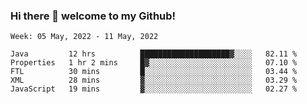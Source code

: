 ### Hi there 👋 welcome to my Github! 

<!--START_SECTION:waka-->
```text
Week: 05 May, 2022 - 11 May, 2022

Java         12 hrs          ████████████████████▓░░░░   82.11 % 
Properties   1 hr 2 mins     █▓░░░░░░░░░░░░░░░░░░░░░░░   07.10 % 
FTL          30 mins         █░░░░░░░░░░░░░░░░░░░░░░░░   03.44 % 
XML          28 mins         ▓░░░░░░░░░░░░░░░░░░░░░░░░   03.29 % 
JavaScript   19 mins         ▓░░░░░░░░░░░░░░░░░░░░░░░░   02.27 % 
```
<!--END_SECTION:waka-->
